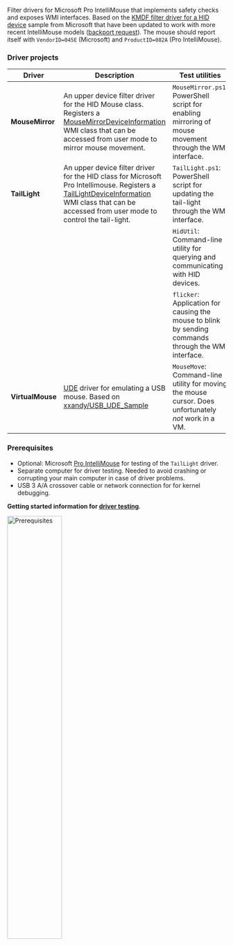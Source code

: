 Filter drivers for Microsoft Pro IntelliMouse that implements safety checks and exposes WMI interfaces. Based on the [KMDF filter driver for a HID device](https://github.com/microsoft/Windows-driver-samples/tree/main/hid/firefly) sample from Microsoft that have been updated to work with more recent IntelliMouse models ([backport request](https://github.com/microsoft/Windows-driver-samples/issues/1022)). The mouse should report itself with `VendorID=045E` (Microsoft) and `ProductID=082A` (Pro IntelliMouse).

### Driver projects
| Driver      | Description                                             | Test utilities |
|-------------|---------------------------------------------------------|----------------|
| **MouseMirror** | An upper device filter driver for the HID Mouse class. Registers a [MouseMirrorDeviceInformation](MouseMirror/MouseMirror.mof) WMI class that can be accessed from user mode to mirror mouse movement. | `MouseMirror.ps1`: PowerShell script for enabling mirroring of mouse movement through the WMI interface. |
| **TailLight** | An upper device filter driver for the HID class for Microsoft Pro Intellimouse. Registers a [TailLightDeviceInformation](TailLight/TailLight.mof) WMI class that can be accessed from user mode to control the tail-light. | `TailLight.ps1`: PowerShell script for updating the tail-light through the WMI interface. |
|               |                    | `HidUtil`: Command-line utility for querying and communicating with HID devices. |
|               |                    | `flicker`: Application for causing the mouse to blink by sending commands through the WMI interface. |
| **VirtualMouse** | [UDE](https://learn.microsoft.com/en-us/windows-hardware/drivers/usbcon/developing-windows-drivers-for-emulated-usb-host-controllers-and-devices) driver for emulating a USB mouse. Based on [xxandy/USB_UDE_Sample](https://github.com/xxandy/USB_UDE_Sample) | `MouseMove`: Command-line utility for moving the mouse cursor. Does unfortunately _not_ work in a VM. |

### Prerequisites
* Optional: Microsoft [Pro IntelliMouse](https://www.microsoft.com/en/accessories/products/mice/microsoft-pro-intellimouse) for testing of the `TailLight` driver.
* Separate computer for driver testing. Needed to avoid crashing or corrupting your main computer in case of driver problems.
* USB 3 A/A crossover cable or network connection for for kernel debugging.

**Getting started information for [driver testing](../../wiki/Driver-testing)**.

<img alt="Prerequisites" src="Prerequisites.png" width="50%" height="50%" />  
